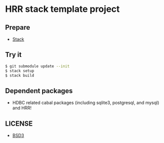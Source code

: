 HRR stack template project
===

## Prepare

* [Stack](http://docs.haskellstack.org/en/stable/README/)

## Try it

```bash
$ git submodule update --init
$ stack setup
$ stack build
```

## Dependent packages

* HDBC related cabal packages (including sqlite3, postgresql, and mysql) and HRR!

## LICENSE

* [BSD3](LICENSE)
